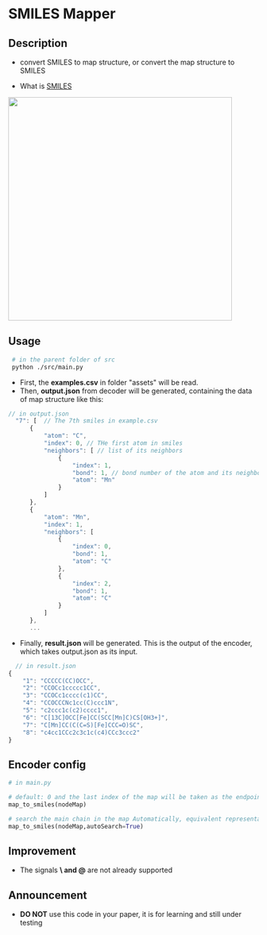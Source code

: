 # SMILES Mapper

## Description
+ convert SMILES to map structure, or convert the map structure to SMILES

+ What is <a href="https://en.wikipedia.org/wiki/SMILES">SMILES</a>

<img height=450 src="https://upload.wikimedia.org/wikipedia/commons/0/00/SMILES.png"/>

## Usage

```bash
 # in the parent folder of src
 python ./src/main.py
```
 + First, the **examples.csv** in folder "assets" will be read.
 + Then, **output.json** from decoder will be generated, containing the data of map structure like this:
  ```js
  // in output.json
    "7": [  // The 7th smiles in example.csv
        {
            "atom": "C",
            "index": 0, // THe first atom in smiles 
            "neighbors": [ // list of its neighbors
                {
                    "index": 1, 
                    "bond": 1, // bond number of the atom and its neighbors
                    "atom": "Mn"
                }
            ]
        },
        {
            "atom": "Mn",
            "index": 1,
            "neighbors": [
                {
                    "index": 0,
                    "bond": 1,
                    "atom": "C"
                },
                {
                    "index": 2,
                    "bond": 1,
                    "atom": "C"
                }
            ]
        },
        ...
  ```
 + Finally, **result.json** will be generated. This is the output of the encoder, which takes output.json as its input.
```js
  // in result.json
{
    "1": "CCCCC(CC)OCC",
    "2": "CCOCc1ccccc1CC",
    "3": "CCOCc1cccc(c1)CC",
    "4": "CCOCCCNc1cc(C)ccc1N",
    "5": "c2ccc1c(c2)cccc1",
    "6": "C[13C]OCC[Fe]CC(SCC[Mn]C)CS[OH3+]",
    "7": "C[Mn]CC(C(C=S)[Fe]CCC=O)SC",
    "8": "c4cc1CCc2c3c1c(c4)CCc3ccc2"
}
```

## Encoder config
```python
# in main.py

# default: 0 and the last index of the map will be taken as the endpoints of main chain
map_to_smiles(nodeMap)

# search the main chain in the map Automatically, equivalent representation may be generated
map_to_smiles(nodeMap,autoSearch=True)

```


## Improvement

+ The signals **\ and @** are not already supported

## Announcement

+ **DO NOT** use this code in your paper, it is for learning and still under testing